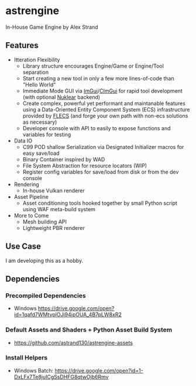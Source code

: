 # astrengine
In-House Game Engine by Alex Strand

## Features
* Itteration Flexibility
  * Library structure encourages Engine/Game or Engine/Tool separation
  * Start creating a new tool in only a few more lines-of-code than "Hello World"
  * Immediate Mode GUI via [ImGui](https://github.com/ocornut/imgui)/[CImGui](https://github.com/cimgui/cimgui) for rapid tool development (with optional [Nuklear](https://github.com/Immediate-Mode-UI/Nuklear) backend)
  * Create complex, powerful yet performant and maintanable features using a Data-Oriented Entity Component System (ECS) infrastructure provided by [FLECS](https://github.com/SanderMertens/flecs) (and forge your own path with non-ecs solutions as necessary)
  * Developer console with API to easily to expose functions and variables for testing
* Data IO
  * C99 POD shallow Serialization via Designated Initializer macros for easy save/load
  * Binary Container inspired by WAD
  * File System Abstraction for resource locators (WIP)
  * Register config variables for save/load from disk or from the dev console
* Rendering
  * In-house Vulkan renderer
* Asset Pipeline
  * Asset conditioning tools hooked together by small Python script using WAF meta-build system
* More to Come
  * Mesh building API
  * Lightweight PBR renderer
 
## Use Case
I am developing this as a hobby.

## Dependencies
### Precompiled Dependencies
* Windows https://drive.google.com/open?id=1qafd7WMtvplOJj94ipOUA_4B7pLW8xR2
### Default Assets and Shaders + Python Asset Build System
* https://github.com/astrand130/astrengine-assets
### Install Helpers
* Windows Batch: https://drive.google.com/open?id=1-DxLFx7Te8juICgSsDHFG8qtwOjb6Rmv
